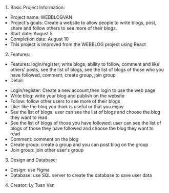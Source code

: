 1. Basic Project Information:
- Project name: WEBBLOGVAN
- Project's goals: Create a website to allow people to write blogs, post, share and follow others to see more of their blogs.
- Start date: August 5
- Completion date: August 10
- This project is improved from the WEBBLOG project using React
2. Features:
- Features: login/register, write blogs, ability to follow, comment and like others' posts, see the list of blogs, see the list of blogs of those who you have followed, comment, create group, join group
- Detail:
+ Login/register: Create a new account,then login to use the web page
+ Write blog: write your blog and publish on the website
+ Follow: follow other users to see more of their blogs
+ Like: like the blog you think is useful or that you enjoy
+ See the list of blogs: user can see the list of blogs and choose the blog they want to read 
+ See the list of blogs of those you have followed: user can see the list of blogs of those they have followed and choose the blog they want to read
+ Comment: comment on the blog
+ Create group: create a group and you can post blog on the group
+ Join group: join other user's group
3. Design and Database:
- Design: use Figma
- Database: use SQL server to create the database to save user data
4. Creator: Ly Tuan Van
